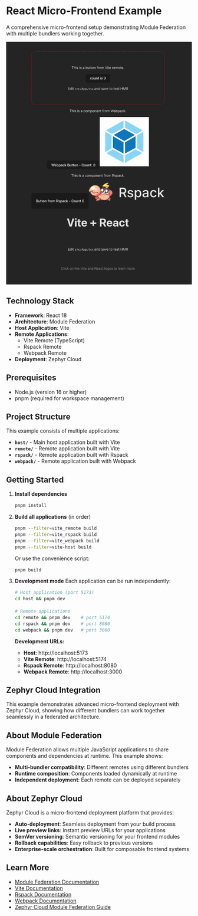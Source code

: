 # React Micro-Frontend Example

A comprehensive micro-frontend setup demonstrating Module Federation with multiple bundlers working together.

![Host Application](./image.png)

## Technology Stack

- **Framework**: React 18
- **Architecture**: Module Federation
- **Host Application**: Vite
- **Remote Applications**:
  - Vite Remote (TypeScript)
  - Rspack Remote
  - Webpack Remote
- **Deployment**: Zephyr Cloud

## Prerequisites

- Node.js (version 16 or higher)
- pnpm (required for workspace management)

## Project Structure

This example consists of multiple applications:

- **`host/`** - Main host application built with Vite
- **`remote/`** - Remote application built with Vite
- **`rspack/`** - Remote application built with Rspack
- **`webpack/`** - Remote application built with Webpack

## Getting Started

1. **Install dependencies**
   ```bash
   pnpm install
   ```

2. **Build all applications** (in order)
   ```bash
   pnpm --filter=vite_remote build
   pnpm --filter=vite_rspack build
   pnpm --filter=vite_webpack build
   pnpm --filter=vite-host build
   ```

   Or use the convenience script:
   ```bash
   pnpm build
   ```

3. **Development mode**
   Each application can be run independently:
   ```bash
   # Host application (port 5173)
   cd host && pnpm dev
   
   # Remote applications
   cd remote && pnpm dev    # port 5174
   cd rspack && pnpm dev    # port 8080
   cd webpack && pnpm dev   # port 3000
   ```
   
   **Development URLs:**
   - **Host**: http://localhost:5173
   - **Vite Remote**: http://localhost:5174
   - **Rspack Remote**: http://localhost:8080
   - **Webpack Remote**: http://localhost:3000

## Zephyr Cloud Integration

This example demonstrates advanced micro-frontend deployment with Zephyr Cloud, showing how different bundlers can work together seamlessly in a federated architecture.

## About Module Federation

Module Federation allows multiple JavaScript applications to share components and dependencies at runtime. This example shows:
- **Multi-bundler compatibility**: Different remotes using different bundlers
- **Runtime composition**: Components loaded dynamically at runtime
- **Independent deployment**: Each remote can be deployed separately

## About Zephyr Cloud

Zephyr Cloud is a micro-frontend deployment platform that provides:
- **Auto-deployment**: Seamless deployment from your build process
- **Live preview links**: Instant preview URLs for your applications
- **SemVer versioning**: Semantic versioning for your frontend modules
- **Rollback capabilities**: Easy rollback to previous versions
- **Enterprise-scale orchestration**: Built for composable frontend systems

## Learn More

- [Module Federation Documentation](https://module-federation.io/)
- [Vite Documentation](https://vitejs.dev/)
- [Rspack Documentation](https://rspack.dev/)
- [Webpack Documentation](https://webpack.js.org/)
- [Zephyr Cloud Module Federation Guide](https://docs.zephyr-cloud.io/recipes/vite-rspack-webpack-mf)

